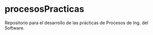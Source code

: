 # procesosPracticas
Repositorio para el desarrollo de las prácticas de Procesos de Ing. del Software.
